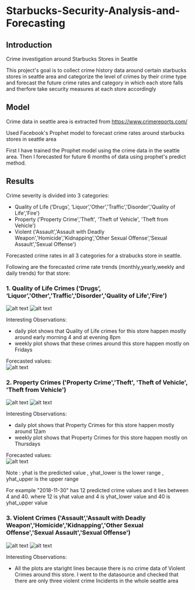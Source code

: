 # Starbucks-Security-Analysis-and-Forecasting
## Introduction
Crime investigation around Starbucks Stores in Seattle

This project's goal is to collect crime history data around certain starbucks stores in seattle area and categorize the level of crimes by their crime type and forecast the future crime rates and category in which each store falls and therfore take security measures at each store accordingly 

## Model
Crime data in seattle area is extracted from   https://www.crimereports.com/

Used Facebook's Prophet model to forecast crime rates around starbucks stores in seattle area

First I have trained the Prophet model using the crime data in the seattle area.
Then I forecasted for future 6 months of data using prophet's predict method.

## Results
Crime severity is divided into 3 categories: 
- Quality of Life (‘Drugs’, ‘Liquor’,'Other','Traffic','Disorder','Quality of Life','Fire') 
- Property ('Property Crime','Theft', 'Theft of Vehicle', 'Theft from Vehicle') 
- Violent ('Assault’,'Assault with Deadly Weapon','Homicide','Kidnapping','Other Sexual Offense','Sexual Assault','Sexual Offense')

Forecasted crime rates in all 3 categories for a strabucks store in seattle.

Following are the forecasted crime rate trends (monthly,yearly,weekly and daily trends) for that store:

### 1. Quality of Life Crimes (‘Drugs’, ‘Liquor’,'Other','Traffic','Disorder','Quality of Life','Fire')

![alt text](https://github.com/LalithaPalleti/Starbucks-Security-Analysis-and-Forecasting/blob/master/QualityOne.PNG)
![alt text](https://github.com/LalithaPalleti/Starbucks-Security-Analysis-and-Forecasting/blob/master/QualityTwo.PNG)<br/>

Interesting Observations:
- daily plot shows that Quality of Life crimes for this store happen mostly around early morning 4 and  at evening 8pm
- weekly plot shows that these crimes around this store happen mostly on Fridays<br/>

Forecasted values: <br/>
![alt text](https://github.com/LalithaPalleti/Starbucks-Security-Analysis-and-Forecasting/blob/master/Tier1_Forecasted_Values.PNG)


### 2. Property Crimes ('Property Crime','Theft', 'Theft of Vehicle', 'Theft from Vehicle') 

![alt text](https://github.com/LalithaPalleti/Starbucks-Security-Analysis-and-Forecasting/blob/master/PropertyOne.PNG)
![alt text](https://github.com/LalithaPalleti/Starbucks-Security-Analysis-and-Forecasting/blob/master/PropertyTwo.PNG)<br/>

Interesting Observations:
- daily plot shows that Property Crimes for this store happen mostly around 12am 
- weekly plot shows that Property Crimes for this store happen mostly on Thursdays<br/>

Forecasted values: <br/>
![alt text](https://github.com/LalithaPalleti/Starbucks-Security-Analysis-and-Forecasting/blob/master/Tier2_Forecasted_Values.PNG)

Note : yhat is the predicted value , yhat_lower is the lower range , yhat_upper is the upper range<br/>

For example "2018-11-30" has 12 predicted crime values and it lies between 4 and 40. where 12 is yhat value and 4 is yhat_lower value and 40 is yhat_upper value 


### 3. Violent Crimes ('Assault’,'Assault with Deadly Weapon','Homicide','Kidnapping','Other Sexual Offense','Sexual Assault','Sexual Offense')

![alt text](https://github.com/LalithaPalleti/Starbucks-Security-Analysis-and-Forecasting/blob/master/ViolentOne.PNG)
![alt text](https://github.com/LalithaPalleti/Starbucks-Security-Analysis-and-Forecasting/blob/master/ViolentTwo.PNG)<br/>

Interesting Observations:
- All the plots are staright lines because there is no crime data of Violent Crimes around this store. I went to the datasource and checked that there are only three violent crime Incidents in the whole seattle area<br/>
